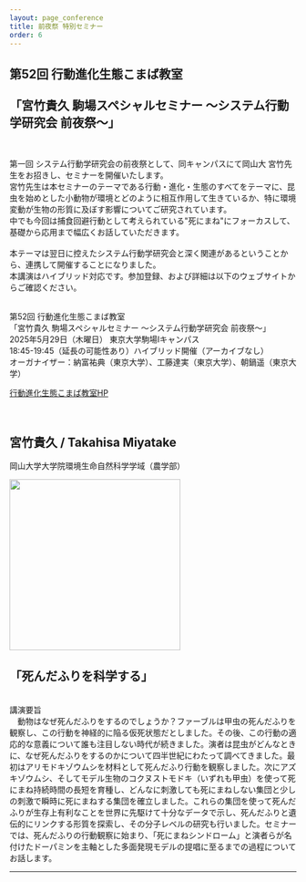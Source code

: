 ```yaml
---
layout: page_conference
title: 前夜祭 特別セミナー
order: 6
---
```


## 第52回 行動進化生態こまば教室<br><br>「宮竹貴久 駒場スペシャルセミナー ～システム行動学研究会 前夜祭～」

<br>

第一回 システム行動学研究会の前夜祭として、同キャンパスにて岡山大 宮竹先生をお招きし、セミナーを開催いたします。<br>
宮竹先生は本セミナーのテーマである行動・進化・生態のすべてをテーマに、昆虫を始めとした小動物が環境とどのように相互作用して生きているか、特に環境変動が生物の形質に及ぼす影響についてご研究されています。<br>
中でも今回は捕食回避行動として考えられている"死にまね"にフォーカスして、基礎から応用まで幅広くお話していただきます。<br><br>
本テーマは翌日に控えたシステム行動学研究会と深く関連があるということから、連携して開催することになりました。<br>
本講演はハイブリッド対応です。参加登録、および詳細は以下のウェブサイトからご確認ください。<br><br>

<summary>第52回 行動進化生態こまば教室</summary>
「宮竹貴久 駒場スペシャルセミナー ～システム行動学研究会 前夜祭～」<br>
2025年5月29日（木曜日） 東京大学駒場Ⅰキャンパス<br>
18:45-19:45（延長の可能性あり）ハイブリッド開催（アーカイブなし）<br>
オーガナイザー：納富祐典（東京大学）、工藤達実（東京大学）、朝鍋遥（東京大学）

<a href="https://sites.google.com/site/komabaecoevo/" target="_blank" rel="noopener noreferrer">行動進化生態こまば教室HP</a>

<br>

## 宮竹貴久 / Takahisa Miyatake

岡山大学大学院環境生命自然科学学域（農学部）

<img src="{{ site.baseurl }}/event_01/images/miyatake.jpg" width="300px">  

<br>

## 「死んだふりを科学する」

<br>

<summary>講演要旨</summary>
　動物はなぜ死んだふりをするのでしょうか？ファーブルは甲虫の死んだふりを観察し、この行動を神経的に陥る仮死状態だとしました。その後、この行動の適応的な意義について誰も注目しない時代が続きました。演者は昆虫がどんなときに、なぜ死んだふりをするのかについて四半世紀にわたって調べてきました。最初はアリモドキゾウムシを材料として死んだふり行動を観察しました。次にアズキゾウムシ、そしてモデル生物のコクヌストモドキ（いずれも甲虫）を使って死にまね持続時間の長短を育種し、どんなに刺激しても死にまねしない集団と少しの刺激で瞬時に死にまねする集団を確立しました。これらの集団を使って死んだふりが生存上有利なことを世界に先駆けて十分なデータで示し、死んだふりと遺伝的にリンクする形質を探索し、その分子レベルの研究も行いました。セミナーでは、死んだふりの行動観察に始まり、「死にまねシンドローム」と演者らが名付けたドーパミンを主軸とした多面発現モデルの提唱に至るまでの過程についてお話します。


***
